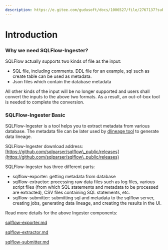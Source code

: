 ```yaml
---
description: https://e.gitee.com/gudusoft/docs/1006527/file/2767137?sub_id=5738180
---
```


# Introduction

### Why we need SQLFlow-Ingester?

SQLFlow actually supports two kinds of file as the input:

* SQL file, including comments. DDL file for an example, sql such as create table can be used as metadata.
* Json files which contain the database metadata

All other kinds of the input will be no longer supported and users shall convert the inputs to the above two formats. As a result, an out-of-box tool is needed to complete the conversion.

### SQLFlow-Ingester Basic

SQLFlow-Ingester is a tool helps you to extract metadata from various database. The metadata file can be later used by [dlineage tool](../../1.-introduction/java-library/) to generate data lineage.

SQLFlow-Ingester download address: [https://github.com/sqlparser/sqlflow\_public/releases](https://github.com/sqlparser/sqlflow\_public/releases)

SQLFlow-Ingester has three different parts:

* sqlflow-exporter: getting metadata from database
* sqlflow-extractor: processing raw data files such as log files, various script files (from which SQL statements and metadata to be processed are extracted), CSV files containing SQL statements, etc.
* sqlflow-submitter: submitting sql and metadata to the sqlflow server, creating jobs, generating data lineage, and creating the results in the UI.

Read more details for the above Ingester components:

[sqlflow-exporter.md](sqlflow-exporter.md)

[sqlflow-extractor.md](sqlflow-extractor.md)

[sqlflow-submitter.md](sqlflow-submitter.md)
